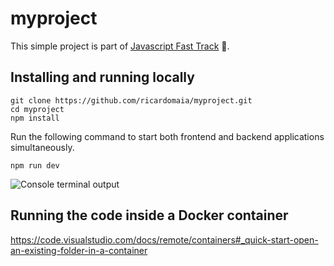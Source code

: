 # myproject

This simple project is part of [Javascript Fast Track](https://github.com/ricardomaia/javascript-fast-track) :rocket:.

## Installing and running locally

```console
git clone https://github.com/ricardomaia/myproject.git
cd myproject
npm install
```

Run the following command to start both frontend and backend applications simultaneously.

```console
npm run dev
```

![Console terminal output](https://i.imgur.com/ndO0lOg.png)

## Running the code inside a Docker container

https://code.visualstudio.com/docs/remote/containers#_quick-start-open-an-existing-folder-in-a-container
